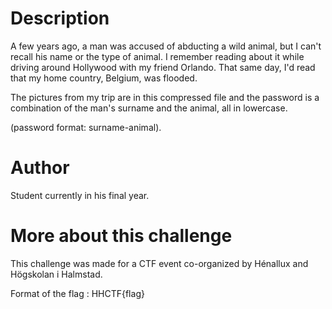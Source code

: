 # Description

A few years ago, a man was accused of abducting a wild animal, but I can't recall his name or the type of animal. I remember reading about it while driving around Hollywood with my friend Orlando. That same  day, I'd read that my home country, Belgium, was flooded.

The pictures from my trip are in this compressed file and the password is a combination of the man's surname and the animal, all in lowercase.

(password format: surname-animal).

# Author

Student currently in his final year.

# More about this challenge

This challenge was made for a CTF event co-organized by Hénallux and Högskolan i Halmstad.

Format of the flag : HHCTF{flag}
